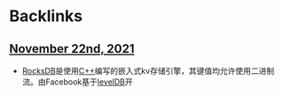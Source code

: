 
# Backlinks
## [November 22nd, 2021](<November 22nd, 2021.md>)
- [RocksDB](<RocksDB.md>)是使用[C++](<C++.md>)编写的嵌入式kv存储引擎，其键值均允许使用二进制流。由Facebook基于[levelDB](<levelDB.md>)开

